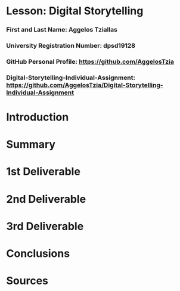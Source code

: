 # Lesson: Digital Storytelling

### First and Last Name: Aggelos Tziallas
### University Registration Number: dpsd19128
### GitHub Personal Profile: https://github.com/AggelosTzia
### Digital-Storytelling-Individual-Assignment: https://github.com/AggelosTzia/Digital-Storytelling-Individual-Assignment

# Introduction



# Summary


# 1st Deliverable


# 2nd Deliverable


# 3rd Deliverable 


# Conclusions


# Sources
